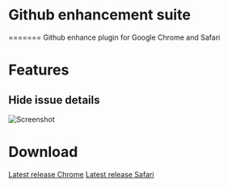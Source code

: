 # Github enhancement suite
=======
Github enhance plugin for Google Chrome and Safari

# Features

## Hide issue details

![Screenshot](https://raw.githubusercontent.com/awkward/github-enhancement-suite/master/feature1.gif)

# Download

[Latest release Chrome](https://github.com/awkward/github-enhancement-suite/releases/download/v0.1/Chrome.zip)
[Latest release Safari](https://github.com/awkward/github-enhancement-suite/releases/download/v0.1/Safari.zip)
